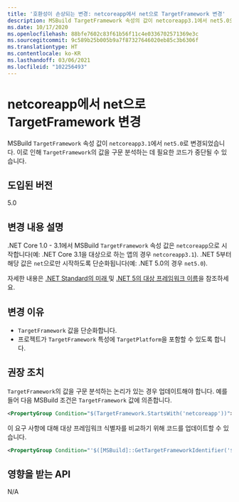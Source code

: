 ```yaml
---
title: '호환성이 손상되는 변경: netcoreapp에서 net으로 TargetFramework 변경'
description: MSBuild TargetFramework 속성의 값이 netcoreapp3.1에서 net5.0으로 변경된 .NET 5의 호환성이 손상되는 변경에 관해 알아봅니다.
ms.date: 10/17/2020
ms.openlocfilehash: 88bfe7602c83f61b56f11c4e0336702571369e3c
ms.sourcegitcommit: 9c589b25b005b9a7f87327646020eb85c3b6306f
ms.translationtype: HT
ms.contentlocale: ko-KR
ms.lasthandoff: 03/06/2021
ms.locfileid: "102256493"
---
```

# <a name="targetframework-change-from-netcoreapp-to-net"></a>netcoreapp에서 net으로 TargetFramework 변경

MSBuild `TargetFramework` 속성 값이 `netcoreapp3.1`에서 `net5.0`로 변경되었습니다. 이로 인해 `TargetFramework`의 값을 구문 분석하는 데 필요한 코드가 중단될 수 있습니다.

## <a name="version-introduced"></a>도입된 버전

5.0

## <a name="change-description"></a>변경 내용 설명

.NET Core 1.0 - 3.1에서 MSBuild `TargetFramework` 속성 값은 `netcoreapp`으로 시작합니다(예: .NET Core 3.1을 대상으로 하는 앱의 경우 `netcoreapp3.1`). .NET 5부터 해당 값은 `net`으로만 시작하도록 단순화됩니다(예: .NET 5.0의 경우 `net5.0`).

자세한 내용은 [.NET Standard의 미래 ](https://devblogs.microsoft.com/dotnet/the-future-of-net-standard/) 및 [.NET 5의 대상 프레임워크 이름](https://github.com/dotnet/designs/blob/main/accepted/2020/net5/net5.md)을 참조하세요.

## <a name="reason-for-change"></a>변경 이유

- `TargetFramework` 값을 단순화합니다.
- 프로젝트가 `TargetFramework` 특성에 `TargetPlatform`을 포함할 수 있도록 합니다.

## <a name="recommended-action"></a>권장 조치

`TargetFramework`의 값을 구문 분석하는 논리가 있는 경우 업데이트해야 합니다. 예를 들어 다음 MSBuild 조건은 `TargetFramework` 값에 의존합니다.

```xml
<PropertyGroup Condition="$(TargetFramework.StartsWith('netcoreapp'))">
```

이 요구 사항에 대해 대상 프레임워크 식별자를 비교하기 위해 코드를 업데이트할 수 있습니다.

```xml
<PropertyGroup Condition="'$([MSBuild]::GetTargetFrameworkIdentifier('$(TargetFramework)'))' == '.NETCoreApp'">
```

## <a name="affected-apis"></a>영향을 받는 API

N/A

<!--

### Affected APIs

Not detectable via API analysis.

### Category

MSBuild

-->
